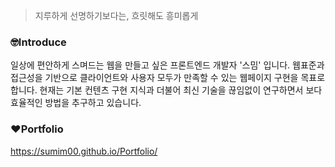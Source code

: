> 지루하게 선명하기보다는, 흐릿해도 흥미롭게



### 🤓Introduce

일상에 편안하게 스며드는 웹을 만들고 싶은 프론트엔드 개발자 '스밈' 입니다.
웹표준과 접근성을 기반으로 클라이언트와 사용자 모두가 만족할 수 있는 웹페이지 구현을 목표로 합니다.
현재는 기본 컨텐츠 구현 지식과 더불어 최신 기술을 끊임없이 연구하면서 보다 효율적인 방법을 추구하고 있습니다.



### ❤️Portfolio

<https://sumim00.github.io/Portfolio/>

